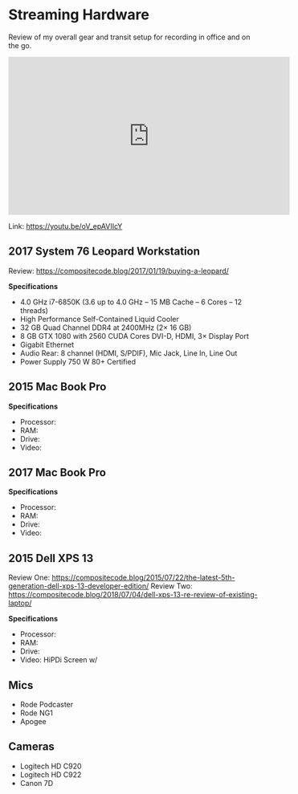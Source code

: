 # Streaming Hardware

Review of my overall gear and transit setup for recording in office and on the go.

<iframe width="560" height="315" src="https://www.youtube.com/embed/oV_epAVIIcY" frameborder="0" allow="autoplay; encrypted-media" allowfullscreen></iframe>

Link: https://youtu.be/oV_epAVIIcY

## 2017 System 76 Leopard Workstation

Review: https://compositecode.blog/2017/01/19/buying-a-leopard/

**Specifications**

* 4.0 GHz i7-6850K (3.6 up to 4.0 GHz – 15 MB Cache – 6 Cores – 12 threads)
* High Performance Self-Contained Liquid Cooler
* 32 GB Quad Channel DDR4 at 2400MHz (2× 16 GB)
* 8 GB GTX 1080 with 2560 CUDA Cores DVI-D, HDMI, 3× Display Port
* Gigabit Ethernet
* Audio Rear: 8 channel (HDMI, S/PDIF), Mic Jack, Line In, Line Out
* Power Supply 750 W 80+ Certified

## 2015 Mac Book Pro

**Specifications**

* Processor: 
* RAM: 
* Drive:
* Video: 
## 2017 Mac Book Pro

**Specifications**

* Processor: 
* RAM: 
* Drive:
* Video: 

## 2015 Dell XPS 13

Review One: https://compositecode.blog/2015/07/22/the-latest-5th-generation-dell-xps-13-developer-edition/
Review Two: https://compositecode.blog/2018/07/04/dell-xps-13-re-review-of-existing-laptop/

**Specifications**

* Processor: 
* RAM: 
* Drive: 
* Video: HiPDi Screen w/ 

## Mics

* Rode Podcaster
* Rode NG1
* Apogee

## Cameras

* Logitech HD C920
* Logitech HD C922
* Canon 7D 

